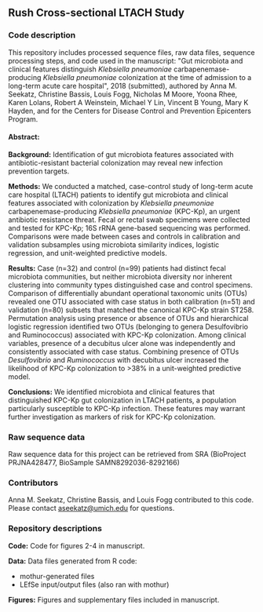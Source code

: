 ## Rush Cross-sectional LTACH Study

### Code description

This repository includes processed sequence files, raw data files, sequence processing steps, and code used in the manuscript: "Gut microbiota and clinical features distinguish *Klebsiella pneumoniae* carbapenemase-producing *Klebsiella pneumoniae* colonization at the time of admission to a long-term acute care hospital", 2018 (submitted), authored by Anna M. Seekatz, Christine Bassis, Louis Fogg, Nicholas M Moore, Yoona Rhee, Karen Lolans, Robert A Weinstein, Michael Y Lin, Vincent B Young, Mary K Hayden, and for the Centers for Disease Control and Prevention Epicenters Program.

#### Abstract:

**Background:** Identification of gut microbiota features associated with antibiotic-resistant bacterial colonization may reveal new infection prevention targets.

**Methods:** We conducted a matched, case-control study of long-term acute care hospital (LTACH) patients to identify gut microbiota and clinical features associated with colonization by *Klebsiella pneumoniae* carbapenemase-producing *Klebsiella pneumoniae* (KPC-Kp), an urgent antibiotic resistance threat. Fecal or rectal swab specimens were collected and tested for KPC-Kp; 16S rRNA gene-based sequencing was performed. Comparisons were made between cases and controls in calibration and validation subsamples using microbiota similarity indices, logistic regression, and unit-weighted predictive models. 

**Results:** Case (n=32) and control (n=99) patients had distinct fecal microbiota communities, but neither microbiota diversity nor inherent clustering into community types distinguished case and control specimens. Comparison of differentially abundant operational taxonomic units (OTUs) revealed one OTU associated with case status in both calibration (n=51) and validation (n=80) subsets that matched the canonical KPC-Kp strain ST258.  Permutation analysis using presence or absence of OTUs and hierarchical logistic regression identified two OTUs (belonging to genera Desulfovibrio and Ruminococcus) associated with KPC-Kp colonization. Among clinical variables, presence of a decubitus ulcer alone was independently and consistently associated with case status. Combining presence of OTUs *Desulfovibrio* and *Ruminococcus* with decubitus ulcer increased the likelihood of KPC-Kp colonization to >38% in a unit-weighted predictive model.

**Conclusions:** We identified microbiota and clinical features that distinguished KPC-Kp gut colonization in LTACH patients, a population particularly susceptible to KPC-Kp infection. These features may warrant further investigation as markers of risk for KPC-Kp colonization.

### Raw sequence data

Raw sequence data for this project can be retrieved from SRA (BioProject PRJNA428477, BioSample SAMN8292036-8292166)

### Contributors

Anna M. Seekatz, Christine Bassis, and Louis Fogg contributed to this code. Please contact aseekatz@umich.edu for questions.

### Repository descriptions

**Code:** Code for figures 2-4 in manuscript.

**Data:** Data files generated from R code:
- mothur-generated files
- LEfSe input/output files (also ran with mothur)

**Figures:** Figures and supplementary files included in manuscript.
